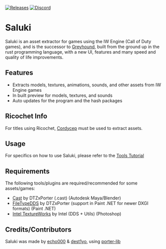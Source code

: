 [![Releases](https://img.shields.io/github/downloads/echo000/saluki-releases/total.svg)](https://github.com/echo000/saluki-releases/releases) [![Discord](https://img.shields.io/badge/chat-Discord-blue.svg)](https://discord.gg/eY2Y5p2PEp)

# Saluki
Saluki is an asset extractor for games using the IW Engine (Call of Duty games), and is the successor to [Greyhound](https://github.com/Scobalula/Greyhound/), built from the ground up in the rust programming language, with a new UI, features and many speed and quality of life improvements.

## Features

* Extracts models, textures, animations, sounds, and other assets from IW Engine games
* In built preview for models, textures, and sounds
* Auto updates for the program and the hash packages

## Ricochet Info

For titles using Ricochet, [Cordycep](https://github.com/Scobalula/Cordycep) must be used to extract assets.

## Usage

For specifics on how to use Saluki, please refer to the [Tools Tutorial](https://dtzxporter.com/game-tools-tutorial)

## Requirements

The following tools/plugins are required/recommended for some assets/games:

* [Cast](https://github.com/dtzxporter/Cast) by DTZxPorter (.cast) (Autodesk Maya/Blender)
* [FileTypeDDS](https://github.com/dtzxporter/FileTypeDDS) by DTZxPorter (support in Paint .NET for newer DXGI formats) (Paint .NET)
* [Intel TextureWorks](https://software.intel.com/en-us/articles/intel-texture-works-plugin) by Intel (DDS + Utils) (Photoshop)

## Credits/Contributors

Saluki was made by [echo000](https://github.com/echo000/) & [dest1yo](https://github.com/dest1yo/), using [porter-lib](https://github.com/dtzxporter/porter-lib)

